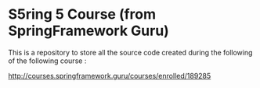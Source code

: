 # S5ring 5 Course (from SpringFramework Guru)


This is a repository to store all the source code created during the following of the following course :

http://courses.springframework.guru/courses/enrolled/189285
